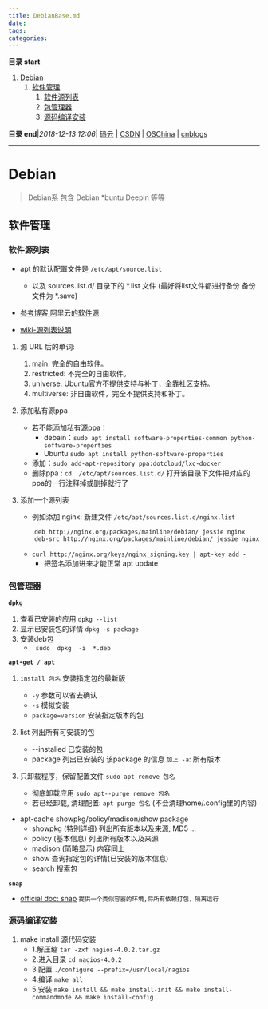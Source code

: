 ```yaml
---
title: DebianBase.md
date: 
tags: 
categories: 
---
```


**目录 start**
 
1. [Debian](#debian)
    1. [软件管理](#软件管理)
        1. [软件源列表](#软件源列表)
        1. [包管理器](#包管理器)
        1. [源码编译安装](#源码编译安装)

**目录 end**|_2018-12-13 12:06_| [码云](https://gitee.com/gin9) | [CSDN](http://blog.csdn.net/kcp606) | [OSChina](https://my.oschina.net/kcp1104) | [cnblogs](http://www.cnblogs.com/kuangcp)
****************************************
# Debian 
> Debian系 包含 Debian *buntu Deepin 等等

## 软件管理
### 软件源列表
- apt 的默认配置文件是 `/etc/apt/source.list`
    - 以及 sources.list.d/ 目录下的 *.list 文件 (最好将list文件都进行备份 备份文件为 *.save)

- [参考博客 阿里云的软件源](https://hacpai.com/article/1482807364546?p=1&m=0)
- [wiki-源列表说明](http://wiki.ubuntu.com.cn/%E6%BA%90%E5%88%97%E8%A1%A8)

1. 源 URL 后的单词: 
    1. main: 完全的自由软件。
    1. restricted: 不完全的自由软件。
    1. universe: Ubuntu官方不提供支持与补丁，全靠社区支持。
    1. multiverse: 非自由软件，完全不提供支持和补丁。

1. 添加私有源ppa
    - 若不能添加私有源ppa：
        - debain：`sudo apt install software-properties-common python-software-properties`
        - Ubuntu `sudo apt install python-software-properties`
    - 添加：`sudo add-apt-repository ppa:dotcloud/lxc-docker `
	- 删除ppa : `cd  /etc/apt/sources.list.d/` 打开该目录下文件把对应的ppa的一行注释掉或删掉就行了


1. 添加一个源列表
    - 例如添加 nginx: 新建文件 `/etc/apt/sources.list.d/nginx.list` 
    ```
        deb http://nginx.org/packages/mainline/debian/ jessie nginx
        deb-src http://nginx.org/packages/mainline/debian/ jessie nginx
    ```
    - `curl http://nginx.org/keys/nginx_signing.key | apt-key add -`
        - 把签名添加进来才能正常 apt update

### 包管理器
**`dpkg`**
1. 查看已安装的应用 `dpkg --list`
1. 显示已安装包的详情 `dpkg -s package`
1. 安装deb包
	- ` sudo  dpkg  -i  *.deb`

**`apt-get / apt`**
1. `install 包名`  安装指定包的最新版
    - `-y` 参数可以省去确认
    - `-s` 模拟安装
    - `package=version` 安装指定版本的包

1. list 列出所有可安装的包
    - --installed 已安装的包
    - package 列出已安装的 该package 的信息 `加上 -a`: 所有版本

1. 只卸载程序，保留配置文件 `sudo apt remove 包名`
    - 彻底卸载应用 `sudo apt--purge remove 包名`
    - 若已经卸载, 清理配置: `apt purge 包名` (不会清理home/.config里的内容)

- apt-cache showpkg/policy/madison/show package
    - showpkg (特别详细) 列出所有版本以及来源, MD5 ...
    - policy (基本信息) 列出所有版本以及来源
    - madison (简略显示) 内容同上
    - show 查询指定包的详情(已安装的版本信息)
    - search 搜索包

**`snap`**
- [official doc: snap](https://snapcraft.io/docs/core/usage) `提供一个类似容器的环境,将所有依赖打包，隔离运行`

### 源码编译安装
1. make install 源代码安装
    - 1.解压缩 `tar -zxf nagios-4.0.2.tar.gz ` 
    - 2.进入目录 `cd nagios-4.0.2`
    - 3.配置 `./configure --prefix=/usr/local/nagios  ` 
    - 4.编译 `make all`
    - 5.安装 `make install && make install-init && make install-commandmode && make install-config`
